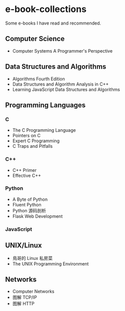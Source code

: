 # e-book-collections

Some e-books I have read and recommended.

## Computer Science

- Computer Systems A Programmer's Perspective

## Data Structures and Algorithms

- Algorithms Fourth Edition
- Data Structures and Algorithm Analysis in C++
- Learning JavaScript Data Structures and Algorithms

## Programming Languages

### C

- The C Programming Language
- Pointers on C
- Expert C Programming
- C Traps and Pitfalls

### C++

- C++ Primer
- Effective C++

### Python

- A Byte of Python
- Fluent Python
- Python 源码剖析
- Flask Web Development

### JavaScript


## UNIX/Linux

- 鳥哥的 Linux 私房菜
- The UNIX Programming Environment

## Networks

- Computer Networks
- 图解 TCP/IP
- 图解 HTTP

